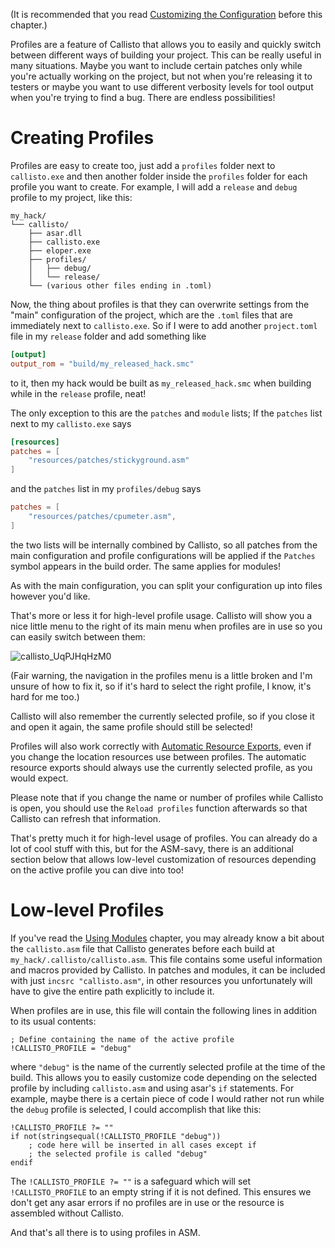 (It is recommended that you read [Customizing the Configuration](Customizing-the-Configuration) before this chapter.)

Profiles are a feature of Callisto that allows you to easily and quickly switch between different ways of building your project. This can be really useful in many situations. Maybe you want to include certain patches only while you're actually working on the project, but not when you're releasing it to testers or maybe you want to use different verbosity levels for tool output when you're trying to find a bug. There are endless possibilities!

# Creating Profiles

Profiles are easy to create too, just add a `profiles` folder next to `callisto.exe` and then another folder inside the `profiles` folder for each profile you want to create. For example, I will add a `release` and `debug` profile to my project, like this:

```
my_hack/
└── callisto/
    ├── asar.dll
    ├── callisto.exe
    ├── eloper.exe
    ├── profiles/
    │   ├── debug/
    │   └── release/
    └── (various other files ending in .toml)
```

Now, the thing about profiles is that they can overwrite settings from the "main" configuration of the project, which are the `.toml` files that are immediately next to `callisto.exe`. So if I were to add another `project.toml` file in my `release` folder and add something like

```toml
[output]
output_rom = "build/my_released_hack.smc"
```

to it, then my hack would be built as `my_released_hack.smc` when building while in the `release` profile, neat!

The only exception to this are the `patches` and `module` lists; If the `patches` list next to my `callisto.exe` says

```toml
[resources]
patches = [
	"resources/patches/stickyground.asm"
]
```

and the `patches` list in my `profiles/debug` says

```toml
patches = [
	"resources/patches/cpumeter.asm",
]
```

the two lists will be internally combined by Callisto, so all patches from the main configuration and profile configurations will be applied if the `Patches` symbol appears in the build order. The same applies for modules!

As with the main configuration, you can split your configuration up into files however you'd like.

That's more or less it for high-level profile usage. Callisto will show you a nice little menu to the right of its main menu when profiles are in use so you can easily switch between them:

![callisto_UqPJHqHzM0](https://github.com/Underrout/callisto/assets/8695490/e114c04b-48db-474a-80cb-9923bdc47c30)

(Fair warning, the navigation in the profiles menu is a little broken and I'm unsure of how to fix it, so if it's hard to select the right profile, I know, it's hard for me too.)

Callisto will also remember the currently selected profile, so if you close it and open it again, the same profile should still be selected!

Profiles will also work correctly with [Automatic Resource Exports](Automatic-Resource-Exports), even if you change the location resources use between profiles. The automatic resource exports should always use the currently selected profile, as you would expect.

Please note that if you change the name or number of profiles while Callisto is open, you should use the `Reload profiles` function afterwards so that Callisto can refresh that information.

That's pretty much it for high-level usage of profiles. You can already do a lot of cool stuff with this, but for the ASM-savy, there is an additional section below that allows low-level customization of resources depending on the active profile you can dive into too!

# Low-level Profiles

If you've read the [Using Modules](Using-Modules) chapter, you may already know a bit about the `callisto.asm` file that Callisto generates before each build at `my_hack/.callisto/callisto.asm`. This file contains some useful information and macros provided by Callisto. In patches and modules, it can be included with just `incsrc "callisto.asm"`, in other resources you unfortunately will have to give the entire path explicitly to include it.

When profiles are in use, this file will contain the following lines in addition to its usual contents:

```
; Define containing the name of the active profile
!CALLISTO_PROFILE = "debug"
```

where `"debug"` is the name of the currently selected profile at the time of the build. This allows you to easily customize code depending on the selected profile by including `callisto.asm` and using asar's `if` statements. For example, maybe there is a certain piece of code I would rather not run while the `debug` profile is selected, I could accomplish that like this:

```
!CALLISTO_PROFILE ?= ""
if not(stringsequal(!CALLISTO_PROFILE "debug"))
    ; code here will be inserted in all cases except if 
    ; the selected profile is called "debug"
endif
```

The `!CALLISTO_PROFILE ?= ""` is a safeguard which will set `!CALLISTO_PROFILE` to an empty string if it is not defined. This ensures we don't get any asar errors if no profiles are in use or the resource is assembled without Callisto.

And that's all there is to using profiles in ASM.
